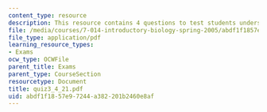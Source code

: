 ```yaml
---
content_type: resource
description: This resource contains 4 questions to test students understanding.
file: /media/courses/7-014-introductory-biology-spring-2005/abdf1f1857e97244a382201b2460e8af_quiz3_4_21.pdf
file_type: application/pdf
learning_resource_types:
- Exams
ocw_type: OCWFile
parent_title: Exams
parent_type: CourseSection
resourcetype: Document
title: quiz3_4_21.pdf
uid: abdf1f18-57e9-7244-a382-201b2460e8af
---
```

